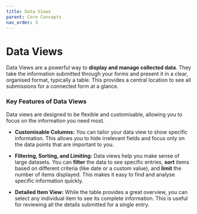 ```yaml
---
title: Data Views
parent: Core Concepts
nav_order: 3
---
```


# Data Views

Data Views are a powerful way to **display and manage collected data**. They take the information submitted through your forms and present it in a clear, organised format, typically a table. This provides a central location to see all submissions for a connected form at a glance.

### Key Features of Data Views

Data views are designed to be flexible and customisable, allowing you to focus on the information you need most.

* **Customisable Columns:** You can tailor your data view to show specific information. This allows you to hide irrelevant fields and focus only on the data points that are important to you.

* **Filtering, Sorting, and Limiting:** Data views help you make sense of large datasets. You can **filter** the data to see specific entries, **sort** items based on different criteria (like date or a custom value), and **limit** the number of items displayed. This makes it easy to find and analyse specific information quickly.

* **Detailed Item View:** While the table provides a great overview, you can select any individual item to see its complete information. This is useful for reviewing all the details submitted for a single entry.